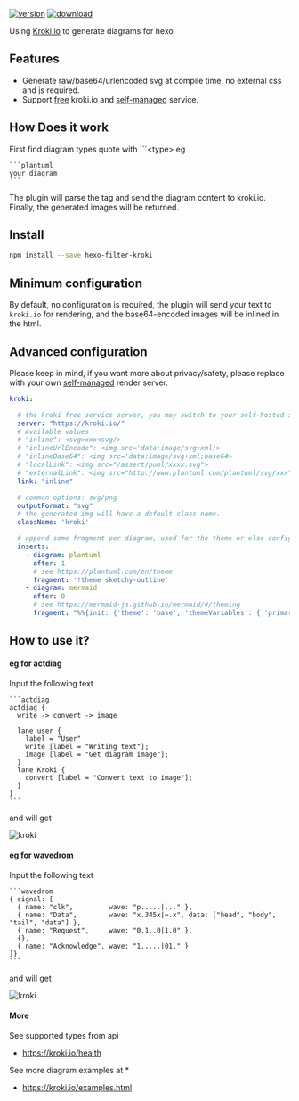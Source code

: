 
[![version](https://img.shields.io/npm/v/hexo-filter-kroki.svg)](https://www.npmjs.com/package/hexo-filter-kroki)
[![download](https://img.shields.io/npm/dm/hexo-filter-kroki.svg)](https://www.npmjs.com/package/hexo-filter-kroki)


Using [Kroki.io](https://kroki.io/#how) to generate diagrams for hexo

## Features

* Generate raw/base64/urlencoded svg at compile time, no external css and js required.
* Support [free](https://kroki.io/#install) kroki.io and [self-managed](https://docs.kroki.io/kroki/setup/install/) service.

## How Does it work

First find diagram types quote with \`\`\`\<type\>  eg 
    
    ```plantuml
    your diagram
    ```

The plugin will parse the tag and send the diagram content to kroki.io.
Finally, the generated images will be returned.

## Install

```sh
npm install --save hexo-filter-kroki
```

## Minimum configuration

By default, no configuration is required, the plugin will send your text to `kroki.io` for rendering, and the base64-encoded images will be inlined in the html.

## Advanced configuration

Please keep in mind, if you want more about privacy/safety, please replace with your own [self-managed](https://docs.kroki.io/kroki/setup/install/) render server.

```yaml
kroki:

  # the kroki free service server, you may switch to your self-hosted sever.
  server: "https://kroki.io/"
  # Available values 
  # "inline": <svg>xxx<svg/>
  # "inlineUrlEncode": <img src='data:image/svg+xml;> 
  # "inlineBase64": <img src='data:image/svg+xml;base64> 
  # "localLink": <img src="/assert/puml/xxxx.svg">
  # "externalLink": <img src="http://www.plantuml.com/plantuml/svg/xxx">
  link: "inline"

  # common options: svg/png
  outputFormat: "svg"
  # the generated img will have a default class name.
  className: 'kroki'

  # append some fragment per diagram, used for the theme or else config
  inserts:
    - diagram: plantuml
      after: 1
      # see https://plantuml.com/en/theme
      fragment: '!theme sketchy-outline'
    - diagram: mermaid
      after: 0
      # see https://mermaid-js.github.io/mermaid/#/theming
      fragment: "%%{init: {'theme': 'base', 'themeVariables': { 'primaryColor': '#ff0000'}}}%%"
```

## How to use it?

#### eg for actdiag

Input the following text

    ​```actdiag
    actdiag {
      write -> convert -> image
    
      lane user {
        label = "User"
        write [label = "Writing text"];
        image [label = "Get diagram image"];
      }
      lane Kroki {
        convert [label = "Convert text to image"];
      }
    }
    ```

and will get

<img alt="kroki" src="https://kroki.io/actdiag/svg/eNpVTjkOwkAM7POK0fa8AEFDQUGNKBCFCdbKItmVjCFIKH9nj4Sj81yeodYuQh6vBhhUjLFYo43hwWr5lJ48N0nsKDDuN9ZizfjMHVZw-8S5QtX88aMcEpbgYfw0d1oWT_n349myIQ9Q6qtWjePcuNN4lalynvVNbyYmN8Di_4fxDQA-Q4A=">

#### eg for wavedrom

Input the following text

    ```wavedrom
    { signal: [
      { name: "clk",         wave: "p.....|..." },
      { name: "Data",        wave: "x.345x|=.x", data: ["head", "body", "tail", "data"] },
      { name: "Request",     wave: "0.1..0|1.0" },
      {},
      { name: "Acknowledge", wave: "1.....|01." }
    ]}
    ```

and will get

<img alt="kroki" src="https://kroki.io/wavedrom/svg/eNqrVijOTM9LzLFSiOZSUKhWyEvMTbVSUErOyVbSUYCB8sQykGCBHgjUALGSQq0OsnKXxJJEhHqo8go9YxPTihpbvQqgVApQBdAOpYzUxBQgVykpP6USRJckZuaAaJC8UiyasUGphaWpxSVQk6HGGugZ6ukZ1BjqGcBcgarJMTk7L788JzUlPRWoEarJEOJ0A0OQ07liawGPW0Gr">


#### More

See supported types from api

* https://kroki.io/health

See more diagram examples at 
* 
* https://kroki.io/examples.html
